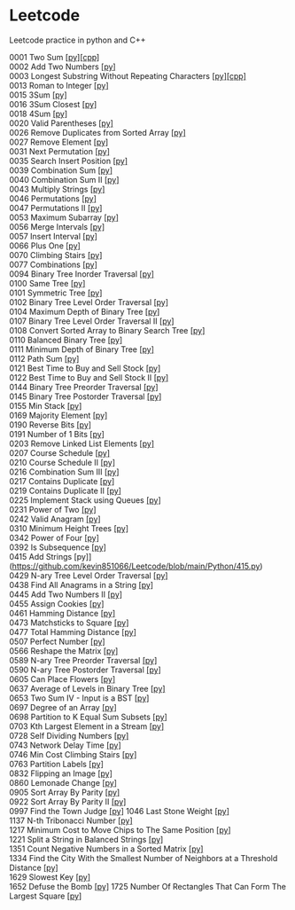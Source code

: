 # Leetcode
Leetcode practice in python and C++

0001 Two Sum [[py]](https://github.com/kevin851066/Leetcode/blob/main/Python/1.py)[[cpp]](https://github.com/kevin851066/Leetcode/blob/main/C%2B%2B/1.cpp)\
0002 Add Two Numbers [[py]](https://github.com/kevin851066/Leetcode/blob/main/Python/2.py)\
0003 Longest Substring Without Repeating Characters [[py]](https://github.com/kevin851066/Leetcode/blob/main/Python/3.py)[[cpp]](https://github.com/kevin851066/Leetcode/blob/main/C%2B%2B/3.cpp)\
0013 Roman to Integer [[py]](https://github.com/kevin851066/Leetcode/blob/main/Python/13.py)\
0015 3Sum [[py]](https://github.com/kevin851066/Leetcode/blob/main/Python/15.py)\
0016 3Sum Closest [[py]](https://github.com/kevin851066/Leetcode/blob/main/Python/16.py)\
0018 4Sum [[py]](https://github.com/kevin851066/Leetcode/blob/main/Python/18.py)\
0020 Valid Parentheses [[py]](https://github.com/kevin851066/Leetcode/blob/main/Python/20.py)\
0026 Remove Duplicates from Sorted Array [[py]](https://github.com/kevin851066/Leetcode/blob/main/Python/26.py)\
0027 Remove Element [[py]](https://github.com/kevin851066/Leetcode/blob/main/Python/27.py)\
0031 Next Permutation [[py]](https://github.com/kevin851066/Leetcode/blob/main/Python/31.py)\
0035 Search Insert Position [[py]](https://github.com/kevin851066/Leetcode/blob/main/Python/35.py)\
0039 Combination Sum [[py]](https://github.com/kevin851066/Leetcode/blob/main/Python/39.py)\
0040 Combination Sum II [[py]](https://github.com/kevin851066/Leetcode/blob/main/Python/40.py)\
0043 Multiply Strings [[py]](https://github.com/kevin851066/Leetcode/blob/main/Python/43.py)\
0046 Permutations [[py]](https://github.com/kevin851066/Leetcode/blob/main/Python/46.py)\
0047 Permutations II [[py]](https://github.com/kevin851066/Leetcode/blob/main/Python/47.py)\
0053 Maximum Subarray [[py]](https://github.com/kevin851066/Leetcode/blob/main/Python/53.py)\
0056 Merge Intervals [[py]](https://github.com/kevin851066/Leetcode/blob/main/Python/56.py)\
0057 Insert Interval [[py]](https://github.com/kevin851066/Leetcode/blob/main/Python/57.py)\
0066 Plus One [[py]](https://github.com/kevin851066/Leetcode/blob/main/Python/66.py)\
0070 Climbing Stairs [[py]](https://github.com/kevin851066/Leetcode/blob/main/Python/70.py)\
0077 Combinations [[py]](https://github.com/kevin851066/Leetcode/blob/main/Python/77.py)\
0094 Binary Tree Inorder Traversal [[py]](https://github.com/kevin851066/Leetcode/blob/main/Python/94.py)\
0100 Same Tree [[py]](https://github.com/kevin851066/Leetcode/blob/main/Python/100.py)\
0101 Symmetric Tree [[py]](https://github.com/kevin851066/Leetcode/blob/main/Python/101.py)\
0102 Binary Tree Level Order Traversal [[py]](https://github.com/kevin851066/Leetcode/blob/main/Python/102.py)\
0104 Maximum Depth of Binary Tree [[py]](https://github.com/kevin851066/Leetcode/blob/main/Python/104.py)\
0107 Binary Tree Level Order Traversal II [[py]](https://github.com/kevin851066/Leetcode/blob/main/Python/107.py)\
0108 Convert Sorted Array to Binary Search Tree [[py]](https://github.com/kevin851066/Leetcode/blob/main/Python/108.py)\
0110 Balanced Binary Tree [[py]](https://github.com/kevin851066/Leetcode/blob/main/Python/110.py)\
0111 Minimum Depth of Binary Tree [[py]](https://github.com/kevin851066/Leetcode/blob/main/Python/111.py)\
0112 Path Sum [[py]](https://github.com/kevin851066/Leetcode/blob/main/Python/112.py)\
0121 Best Time to Buy and Sell Stock [[py]](https://github.com/kevin851066/Leetcode/blob/main/Python/121.py)\
0122 Best Time to Buy and Sell Stock II [[py]](https://github.com/kevin851066/Leetcode/blob/main/Python/122.py)\
0144 Binary Tree Preorder Traversal [[py]](https://github.com/kevin851066/Leetcode/blob/main/Python/144.py)\
0145 Binary Tree Postorder Traversal [[py]](https://github.com/kevin851066/Leetcode/blob/main/Python/145.py)\
0155 Min Stack [[py]](https://github.com/kevin851066/Leetcode/blob/main/Python/155.py)\
0169 Majority Element [[py]](https://github.com/kevin851066/Leetcode/blob/main/Python/169.py)\
0190 Reverse Bits [[py]](https://github.com/kevin851066/Leetcode/blob/main/Python/190.py)\
0191 Number of 1 Bits [[py]](https://github.com/kevin851066/Leetcode/blob/main/Python/191.py)\
0203 Remove Linked List Elements [[py]](https://github.com/kevin851066/Leetcode/blob/main/Python/203.py)\
0207 Course Schedule [[py]](https://github.com/kevin851066/Leetcode/blob/main/Python/207.py)\
0210 Course Schedule II [[py]](https://github.com/kevin851066/Leetcode/blob/main/Python/210.py)\
0216 Combination Sum III [[py]](https://github.com/kevin851066/Leetcode/blob/main/Python/216.py)\
0217 Contains Duplicate [[py]](https://github.com/kevin851066/Leetcode/blob/main/Python/217.py)\
0219 Contains Duplicate II [[py]](https://github.com/kevin851066/Leetcode/blob/main/Python/219.py)\
0225 Implement Stack using Queues [[py]](https://github.com/kevin851066/Leetcode/blob/main/Python/225.py)\
0231 Power of Two [[py]](https://github.com/kevin851066/Leetcode/blob/main/Python/231.py)\
0242 Valid Anagram [[py]](https://github.com/kevin851066/Leetcode/blob/main/Python/242.py)\
0310 Minimum Height Trees [[py]](https://github.com/kevin851066/Leetcode/blob/main/Python/310.py)\
0342 Power of Four [[py]](https://github.com/kevin851066/Leetcode/blob/main/Python/342.py)\
0392 Is Subsequence [[py]](https://github.com/kevin851066/Leetcode/blob/main/Python/392.py)\
0415 Add Strings [py]](https://github.com/kevin851066/Leetcode/blob/main/Python/415.py)\
0429 N-ary Tree Level Order Traversal [[py]](https://github.com/kevin851066/Leetcode/blob/main/Python/429.py)\
0438 Find All Anagrams in a String [[py]](https://github.com/kevin851066/Leetcode/blob/main/Python/438.py)\
0445 Add Two Numbers II [[py]](https://github.com/kevin851066/Leetcode/blob/main/Python/445.py)\
0455 Assign Cookies [[py]](https://github.com/kevin851066/Leetcode/blob/main/Python/455.py)\
0461 Hamming Distance [[py]](https://github.com/kevin851066/Leetcode/blob/main/Python/461.py)\
0473 Matchsticks to Square [[py]](https://github.com/kevin851066/Leetcode/blob/main/Python/473.py)\
0477 Total Hamming Distance [[py]](https://github.com/kevin851066/Leetcode/blob/main/Python/477.py)\
0507 Perfect Number [[py]](https://github.com/kevin851066/Leetcode/blob/main/Python/507.py)\
0566 Reshape the Matrix [[py]](https://github.com/kevin851066/Leetcode/blob/main/Python/566.py)\
0589 N-ary Tree Preorder Traversal [[py]](https://github.com/kevin851066/Leetcode/blob/main/Python/589.py)\
0590 N-ary Tree Postorder Traversal [[py]](https://github.com/kevin851066/Leetcode/blob/main/Python/590.py)\
0605 Can Place Flowers [[py]](https://github.com/kevin851066/Leetcode/blob/main/Python/605.py)\
0637 Average of Levels in Binary Tree [[py]](https://github.com/kevin851066/Leetcode/blob/main/Python/637.py)\
0653 Two Sum IV - Input is a BST [[py]](https://github.com/kevin851066/Leetcode/blob/main/Python/653.py)\
0697 Degree of an Array [[py]](https://github.com/kevin851066/Leetcode/blob/main/Python/697.py)\
0698 Partition to K Equal Sum Subsets [[py]](https://github.com/kevin851066/Leetcode/blob/main/Python/698.py)\
0703 Kth Largest Element in a Stream [[py]](https://github.com/kevin851066/Leetcode/blob/main/Python/703.py)\
0728 Self Dividing Numbers [[py]](https://github.com/kevin851066/Leetcode/blob/main/Python/728.py)\
0743 Network Delay Time [[py]](https://github.com/kevin851066/Leetcode/blob/main/Python/743.py)\
0746 Min Cost Climbing Stairs [[py]](https://github.com/kevin851066/Leetcode/blob/main/Python/746.py)\
0763 Partition Labels [[py]](https://github.com/kevin851066/Leetcode/blob/main/Python/763.py)\
0832 Flipping an Image [[py]](https://github.com/kevin851066/Leetcode/blob/main/Python/832.py)\
0860 Lemonade Change [[py]](https://github.com/kevin851066/Leetcode/blob/main/Python/860.py)\
0905 Sort Array By Parity [[py]](https://github.com/kevin851066/Leetcode/blob/main/Python/905.py)\
0922 Sort Array By Parity II [[py]](https://github.com/kevin851066/Leetcode/blob/main/Python/922.py)\
0997 Find the Town Judge [[py]](https://github.com/kevin851066/Leetcode/blob/main/Python/997.py)
1046 Last Stone Weight [[py]](https://github.com/kevin851066/Leetcode/blob/main/Python/1046.py)\
1137 N-th Tribonacci Number [[py]](https://github.com/kevin851066/Leetcode/blob/main/Python/1137.py)\
1217 Minimum Cost to Move Chips to The Same Position [[py]](https://github.com/kevin851066/Leetcode/blob/main/Python/1217.py)\
1221 Split a String in Balanced Strings [[py]](https://github.com/kevin851066/Leetcode/blob/main/Python/1221.py)\
1351 Count Negative Numbers in a Sorted Matrix [[py]](https://github.com/kevin851066/Leetcode/blob/main/Python/1351.py)\
1334 Find the City With the Smallest Number of Neighbors at a Threshold Distance [[py]](https://github.com/kevin851066/Leetcode/blob/main/Python/1334.py)\
1629 Slowest Key [[py]](https://github.com/kevin851066/Leetcode/blob/main/Python/1629.py)\
1652 Defuse the Bomb [[py]](https://github.com/kevin851066/Leetcode/blob/main/Python/1652.py)
1725 Number Of Rectangles That Can Form The Largest Square [[py]](https://github.com/kevin851066/Leetcode/blob/main/Python/1725.py)
